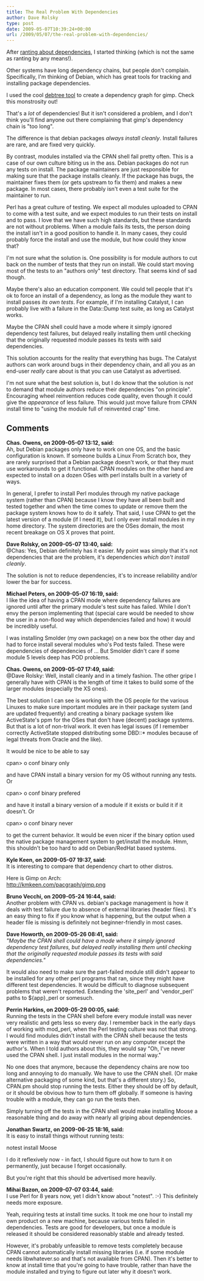 ```yaml
---
title: The Real Problem With Dependencies
author: Dave Rolsky
type: post
date: 2009-05-07T10:39:24+00:00
url: /2009/05/07/the-real-problem-with-dependencies/
---
```

After [ranting about dependencies][1], I started thinking (which is not the same as ranting by any means!).

Other systems have long dependency chains, but people don't complain. Specifically, I'm thinking of Debian, which has great tools for tracking and installing package dependencies.

I used the cool [debtree tool][2] to create a dependency graph for gimp. Check this monstrosity out!

That's a _lot_ of dependencies! But it isn't considered a problem, and I don't think you'll find anyone out there complaining that gimp's dependency chain is "too long".

The difference is that debian packages _always install cleanly_. Install failures are rare, and are fixed very quickly.

By contrast, modules installed via the CPAN shell fail pretty often. This is a case of our own culture biting us in the ass. Debian packages do not run any tests on install. The package maintainers are just responsible for making sure that the package installs cleanly. If the package has bugs, the maintainer fixes them (or gets upstream to fix them) and makes a new package. In most cases, there probably isn't even a test suite for the maintainer to run.

Perl has a great culture of testing. We expect all modules uploaded to CPAN to come with a test suite, and we expect modules to run their tests on install and to pass. I love that we have such high standards, but these standards are not without problems. When a module fails its tests, the person doing the install isn't in a good position to handle it. In many cases, they could probably force the install and use the module, but how could they know that?

I'm not sure what the solution is. One possibility is for module authors to cut back on the number of tests that they run on install. We could start moving most of the tests to an "authors only" test directory. That seems kind of sad though.

Maybe there's also an education component. We could tell people that it's ok to force an install of a dependency, as long as the module they want to install passes _its own tests_. For example, if I'm installing Catalyst, I can probably live with a failure in the Data::Dump test suite, as long as Catalyst works.

Maybe the CPAN shell could have a mode where it simply ignored dependency test failures, but delayed really installing them until checking that the originally requested module passes its tests with said dependencies.

This solution accounts for the reality that everything has bugs. The Catalyst authors can work around bugs in their dependency chain, and all you as an end-user _really_ care about is that you can use Catalyst as advertised.

I'm not sure what the best solution is, but I do know that the solution is _not_ to demand that module authors reduce their dependencies "on principle". Encouraging wheel reinvention reduces code quality, even though it could give the _appearance_ of less failure. This would just move failure from CPAN install time to "using the module full of reinvented crap" time.

 [1]: /2009/05/02/dependencies-rule/
 [2]: http://alioth.debian.org/~fjp/debtree/

## Comments

**Chas. Owens, on 2009-05-07 13:12, said:**  
Ah, but Debian packages only have to work on one OS, and the basic configuration is known. If someone builds a Linux From Scratch box, they are rarely surprised that a Debian package doesn't work, or that they must use workarounds to get it functional. CPAN modules on the other hand are expected to install on a dozen OSes with perl installs built in a variety of ways.

In general, I prefer to install Perl modules through my native package system (rather than CPAN) because I know they have all been built and tested together and when the time comes to update or remove them the package system knows how to do it safely. That said, I use CPAN to get the latest version of a module (if I need it), but I only ever install modules in my home directory. The system directories are the OSes domain, the most recent breakage on OS X proves that point.

**Dave Rolsky, on 2009-05-07 13:40, said:**  
@Chas: Yes, Debian definitely has it easier. My point was simply that it's not dependencies that are the problem, it's dependencies _which don't install cleanly_.

The solution is not to reduce dependencies, it's to increase reliability and/or lower the bar for success.

**Michael Peters, on 2009-05-07 16:19, said:**  
I like the idea of having a CPAN mode where dependency failures are ignored until after the primary module's test suite has failed. While I don't envy the person implementing that (special care would be needed to show the user in a non-flood way which dependencies failed and how) it would be incredibly useful.

I was installing Smolder (my own package) on a new box the other day and had to force install several modules who's Pod tests failed. These were dependencies of dependencies of ... But Smolder didn't care if some module 5 levels deep has POD problems.

**Chas. Owens, on 2009-05-07 17:49, said:**  
@Dave Rolsky: Well, install cleanly and in a timely fashion. The other gripe I generally have with CPAN is the length of time it takes to build some of the larger modules (especially the XS ones).

The best solution I can see is working with the OS people for the various Linuxes to make sure important modules are in their package system (and are updated frequently) and creating a binary package system like ActiveState's ppm for the OSes that don't have (decent) package systems. But that is a lot of non-trival work. It even has legal issues (if I remember correctly ActiveState stopped distributing some DBD::* modules because of legal threats from Oracle and the like).

It would be nice to be able to say

cpan> o conf binary only

and have CPAN install a binary version for my OS without running any tests. Or

cpan> o conf binary prefered

and have it install a binary version of a module if it exists or build it if it doesn't. Or

cpan> o conf binary never

to get the current behavior. It would be even nicer if the binary option used the native package management system to get/install the module. Hmm, this shouldn't be too hard to add on Debian/RedHat based systems.

**Kyle Keen, on 2009-05-07 19:37, said:**  
It is interesting to compare that dependency chart to other distros.

Here is Gimp on Arch:  
<http://kmkeen.com/pacgraph/gimp.png>

**Bruno Vecchi, on 2009-05-24 16:44, said:**  
Another problem with CPAN vs. debian's package management is how it deals with test failure due to absence of external libraries (header files). It's an easy thing to fix if you know what is happening, but the output when a header file is missing is definitely not beginner-friendly in most cases.

**Dave Howorth, on 2009-05-26 08:41, said:**  
_"Maybe the CPAN shell could have a mode where it simply ignored dependency test failures, but delayed really installing them until checking that the originally requested module passes its tests with said dependencies."_

It would also need to make sure the part-failed module still didn't appear to be installed for any other perl programs that ran, since they might have different test dependencies. It would be difficult to diagnose subsequent problems that weren't reported. Extending the 'site\_perl' and 'vendor\_perl' paths to ${app}_perl or somesuch.

**Perrin Harkins, on 2009-05-29 00:05, said:**  
Running the tests in the CPAN shell before every module install was never very realistic and gets less so every day. I remember back in the early days of working with mod_perl, when the Perl testing culture was not that strong. I would find modules didn't install with the CPAN shell because the tests were written in a way that would never run on any computer except the author's. When I told authors about this, they would say "Oh, I've never used the CPAN shell. I just install modules in the normal way."

No one does that anymore, because the dependency chains are now too long and annoying to do manually. We have to use the CPAN shell. (Or make alternative packaging of some kind, but that's a different story.) So, CPAN.pm should stop running the tests. Either they should be off by default, or it should be obvious how to turn them off globally. If someone is having trouble with a module, they can go run the tests then.

Simply turning off the tests in the CPAN shell would make installing Moose a reasonable thing and do away with nearly all griping about dependencies.

**Jonathan Swartz, on 2009-06-25 18:16, said:**  
It is easy to install things without running tests:

notest install Moose

I do it reflexively now - in fact, I should figure out how to turn it on permanently, just because I forget occasionally.

But you're right that this should be advertised more heavily.

**Mihai Bazon, on 2009-07-07 03:44, said:**  
I use Perl for 8 years now, yet I didn't know about "notest". :-) This definitely needs more exposure.

Yeah, requiring tests at install time sucks. It took me one hour to install my own product on a new machine, because various tests failed in dependencies. Tests are good for developers, but once a module is released it should be considered reasonably stable and already tested.

However, it's probably unfeasible to remove tests completely because CPAN cannot automatically install missing libraries (i.e. if some module needs libwhatever.so and that's not available from CPAN). Then it's better to know at install time that you're going to have trouble, rather than have the module installed and trying to figure out later why it doesn't work.